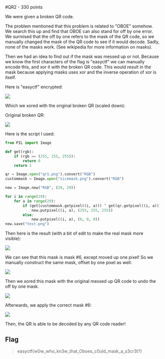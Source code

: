 #QR2 - 330 points

We were given a broken QR code.

The problem mentioned that this problem is related to "OBOE" somehow. We search this up and find that OBOE can also stand for off by one error. We surmised that the off by one refers to the mask of the QR code, so we manually changed the mask of the QR code to see if it would decode. Sadly, none of the masks work. (See wikipedia for more information on masks).

Then we had an idea to find out if the mask was messed up or not. Because we know the first characters of the flag is "easyctf" we can manually encode this, and xor it with the broken QR code. This would result in the mask because applying masks uses xor and the inverse operation of xor is itself.

Here is "easyctf" encrypted:

![](https://github.com/VoidMercy/EasyCTF-Writeups-2017/blob/master/forensics/QR2/first3chars.fw.png)

Which we xored with the original broken QR (scaled down):

Original broken QR:

![](https://github.com/VoidMercy/EasyCTF-Writeups-2017/blob/master/forensics/QR2/small.png)

Here is the script I used:

```python
from PIL import Image

def get(rgb):
    if (rgb == (255, 255, 255)):
        return 0
    return 1

qr = Image.open("qr1.png").convert("RGB")
custommask = Image.open("sicemask.png").convert("RGB")

new = Image.new("RGB", (29, 29))

for i in range(29):
    for a in range(29):
        if (get(custommask.getpixel((i, a))) ^ get(qr.getpixel((i, a))) == 0):
            new.putpixel((i, a), (255, 255, 255))
        else:
            new.putpixel((i, a), (0, 0, 0))
new.save("test.png")
```

Then here is the result (with a bit of edit to make the real mask more visible):

![](https://github.com/VoidMercy/EasyCTF-Writeups-2017/blob/master/forensics/QR2/actualmask.PNG)

We can see that this mask is mask #6, except moved up one pixel! So we manually construct the same mask, offset by one pixel as well:

![](https://github.com/VoidMercy/EasyCTF-Writeups-2017/blob/master/forensics/QR2/sicemask.png)

Then we xored this mask with the original messed up QR code to undo the off by one mask.

![](https://github.com/VoidMercy/EasyCTF-Writeups-2017/blob/master/forensics/QR2/xor1.PNG)

Afterwards, we apply the correct mask #6:

![](https://github.com/VoidMercy/EasyCTF-Writeups-2017/blob/master/forensics/QR2/xor2.PNG)

Then, the QR is able to be decoded by any QR code reader!

## Flag

>easyctf{w0w_who_kn3w_that_Oboes_c0uld_mask_a_s3cr3t?}
